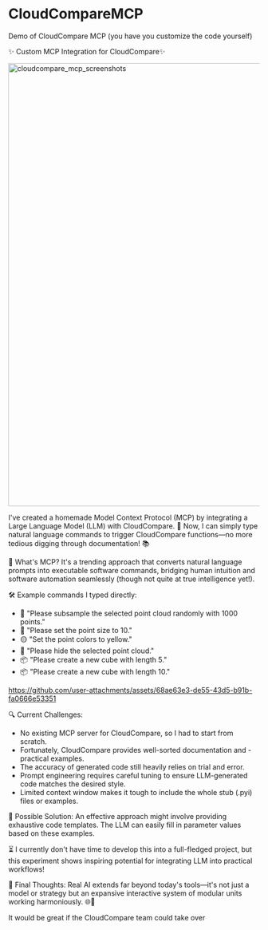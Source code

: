 # CloudCompareMCP
Demo of CloudCompare MCP (you have you customize the code yourself)

✨ Custom MCP Integration for CloudCompare✨

<img width="888" alt="cloudcompare_mcp_screenshots" src="https://github.com/user-attachments/assets/8f238735-e4dd-426f-b69c-cd88a9cb5951" />

I've created a homemade Model Context Protocol (MCP) by integrating a Large Language Model (LLM) with CloudCompare. 🚀 Now, I can simply type natural language commands to trigger CloudCompare functions—no more tedious digging through documentation! 📚

🧠 What's MCP? It's a trending approach that converts natural language prompts into executable software commands, bridging human intuition and software automation seamlessly (though not quite at true intelligence yet!).

🛠️ Example commands I typed directly:
- 🔹 "Please subsample the selected point cloud randomly with 1000 points."
- 🔸 "Please set the point size to 10."
- 🟡 "Set the point colors to yellow."
- 🚫 "Please hide the selected point cloud."
- 📦 "Please create a new cube with length 5."
- 📦 "Please create a new cube with length 10."


https://github.com/user-attachments/assets/68ae63e3-de55-43d5-b91b-fa0666e53351


🔍 Current Challenges:
- No existing MCP server for CloudCompare, so I had to start from scratch.
- Fortunately, CloudCompare provides well-sorted documentation and - practical examples.
- The accuracy of generated code still heavily relies on trial and error.
- Prompt engineering requires careful tuning to ensure LLM-generated code matches the desired style.
- Limited context window makes it tough to include the whole stub (.pyi) files or examples.

🚩 Possible Solution: An effective approach might involve providing exhaustive code templates. The LLM can easily fill in parameter values based on these examples.

⏳ I currently don't have time to develop this into a full-fledged project, but this experiment shows inspiring potential for integrating LLM into practical workflows!

🌌 Final Thoughts: Real AI extends far beyond today's tools—it's not just a model or strategy but an expansive interactive system of modular units working harmoniously. 🌐🤖

It would be great if the CloudCompare team could take over
